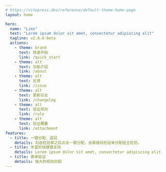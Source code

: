 ```yaml
---
# https://vitepress.dev/reference/default-theme-home-page
layout: home

hero:
  name: "Lims"
  text: "Lorem ipsum dolor sit amet, consectetur adipiscing elit"
  tagline: v2.0.0-beta
  actions:
    - theme: brand
      text: 快速开始
      link: /quick_start
    - theme: alt
      text: 功能介绍
      link: /about
    - theme: alt
      text: 反馈
      link: /issue
    - theme: alt
      text: 更新日志
      link: /changelog
    - theme: alt
      text: 验证规则
      link: /rule
    - theme: alt
      text: 验证概要
      link: /attachment
features:
  - title: 一键分配、退回
    details: 勾选检验单之后点击一键分配，会直接将检验单分配给主检员。
  - title: 丰富的快捷键支持
    details: Lorem ipsum dolor sit amet, consectetur adipiscing elit
  - title: 表单验证
    details: 强大的规则匹配
---
```


